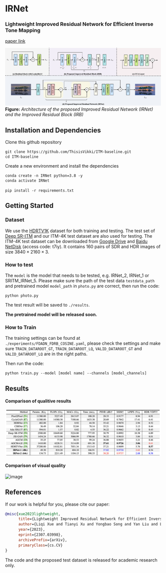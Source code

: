 # IRNet

### Lightweight Improved Residual Network for Efficient Inverse Tone Mapping
[paper link](https://arxiv.org/abs/2307.03998)

![image](https://github.com/ThisisVikki/ITM-baseline/blob/main/figure/Net%26block_structure_newcrop.png)
**Figure:** *Architecture of the proposed Improved Residual Network (IRNet) and the Improved Residual Block (IRB)*

## Installation and Dependencies
Clone this github repository
```
git clone https://github.com/ThisisVikki/ITM-baseline.git
cd ITM-baseline
```
Create a new environment and install the dependencies
```
conda create -n IRNet python=3.8 -y
conda activate IRNet

pip install -r requirements.txt
```

## Getting Started
### Dataset
We use the [HDRTV1K](https://github.com/chxy95/HDRTVNet#configuration) dataset for both training and testing. The test set of [Deep SR-ITM](https://github.com/sooyekim/Deep-SR-ITM) and our ITM-4K test dataset are also used for testing. The ITM-4K test dataset can be downloaded from [Google Drive](https://drive.google.com/file/d/1AJqz2ILR9XD_UO4lFklBOoKpj4ZOrRmo/view?usp=drive_link) and [Baidu NetDisk](https://pan.baidu.com/s/1KK9s6DU-ZAKIEydMnFfClQ) (access code: t7iy). It contains 160 pairs of SDR and HDR images of size $3840\times2160\times3$.

### How to test
The `model` is the model that needs to be tested, e.g. IRNet_2, IRNet_1 or SRITM_IRNet_5. Please make sure the path of the test data `testdata_path` and pretrained model `model_path` in `photo.py` are correct, then run the code:
```
python photo.py
```
The test result will be saved to `./results`.

**The pretrained model will be released soon.**

### How to Train
The training settings can be found at `./experiments/FDADN_FDRB_COSINE.yaml`, please check the settings and make sure `TRAIN_DATAROOT_GT`, `TRAIN_DATAROOT_LQ`, `VALID_DATAROOT_GT` and `VALID_DATAROOT_LQ` are in the right paths.

Then run the code:
```
python train.py --model [model name] --channels [model_channels]
```
## Results
#### Comparison of qualitive results
![image](https://github.com/ThisisVikki/ITM-baseline/blob/main/figure/results.png)
#### Comparison of visual quality
![image](https://github.com/ThisisVikki/ITM-baseline/blob/main/figure/compare_all_github.png)


## References
If our work is helpful for you, please cite our paper:
```BibTeX
@misc{xue2023lightweight,
      title={Lightweight Improved Residual Network for Efficient Inverse Tone Mapping}, 
      author={Liqi Xue and Tianyi Xu and Yongbao Song and Yan Liu and Lei Zhang and Xiantong Zhen and Jun Xu},
      year={2023},
      eprint={2307.03998},
      archivePrefix={arXiv},
      primaryClass={cs.CV}
}
```
The code and the proposed test dataset is released for academic research only.
